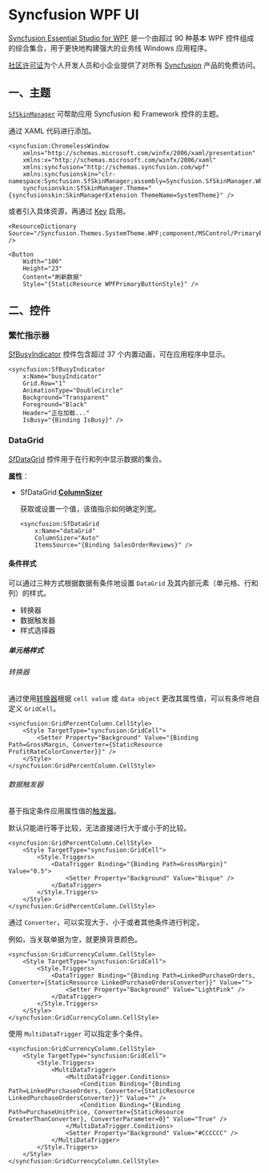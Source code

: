 # Syncfusion WPF UI

[Syncfusion Essential Studio for WPF](https://help.syncfusion.com/wpf/welcome-to-syncfusion-essential-wpf) 是一个由超过 90 种基本 WPF 控件组成的综合集合，用于更快地构建强大的业务线 Windows 应用程序。

[社区许可证](https://www.syncfusion.com/products/communitylicense)为个人开发人员和小企业提供了对所有 [Syncfusion](https://www.syncfusion.com/) 产品的免费访问。

## 一、主题

[`SfSkinManager`](https://help.syncfusion.com/cr/wpf/Syncfusion.SfSkinManager.SfSkinManager.html) 可帮助应用 Syncfusion 和 Framework 控件的主题。

通过 XAML 代码进行添加。

```xaml
<syncfusion:ChromelessWindow
    xmlns="http://schemas.microsoft.com/winfx/2006/xaml/presentation"
    xmlns:x="http://schemas.microsoft.com/winfx/2006/xaml"
    xmlns:syncfusion="http://schemas.syncfusion.com/wpf"
    xmlns:syncfusionskin="clr-namespace:Syncfusion.SfSkinManager;assembly=Syncfusion.SfSkinManager.WPF"
    syncfusionskin:SfSkinManager.Theme="{syncfusionskin:SkinManagerExtension ThemeName=SystemTheme}" />
```

或者引入具体资源，再通过 [Key](https://help.syncfusion.com/wpf/themes/skin-manager#resource-key-list) 启用。

```xaml
<ResourceDictionary Source="/Syncfusion.Themes.SystemTheme.WPF;component/MSControl/PrimaryButton.xaml" />

<Button
    Width="100"
    Height="23"
    Content="刷新数据"
    Style="{StaticResource WPFPrimaryButtonStyle}" />
```

## 二、控件

### 繁忙指示器

[SfBusyIndicator](https://help.syncfusion.com/wpf/busy-indicator/overview) 控件包含超过 37 个内置动画，可在应用程序中显示。

```xaml
<syncfusion:SfBusyIndicator
    x:Name="busyIndicator"
    Grid.Row="1"
    AnimationType="DoubleCircle"
    Background="Transparent"
    Foreground="Black"
    Header="正在加载..."
    IsBusy="{Binding IsBusy}" />
```

### DataGrid

[SfDataGrid](https://help.syncfusion.com/wpf/datagrid/overview) 控件用于在行和列中显示数据的集合。

**属性**：

- SfDataGrid.[**ColumnSizer**](https://help.syncfusion.com/cr/wpf/Syncfusion.UI.Xaml.Grid.SfDataGrid.html#Syncfusion_UI_Xaml_Grid_SfDataGrid_ColumnSizer)

  获取或设置一个值，该值指示如何确定列宽。

  ```xaml
  <syncfusion:SfDataGrid
      x:Name="dataGrid"
      ColumnSizer="Auto"
      ItemsSource="{Binding SalesOrderReviews}" />
  ```

#### 条件样式

可以通过三种方式根据数据有条件地设置 `DataGrid` 及其内部元素（单元格、行和列）的样式。

- 转换器
- 数据触发器
- 样式选择器

##### 单元格样式

###### 转换器

通过使用[转换器](https://help.syncfusion.com/wpf/datagrid/conditional-styling#conditional-styling-of-cells-using-converter)根据 `cell value` 或 `data object` 更改其属性值，可以有条件地自定义 `GridCell`。

```xaml
<syncfusion:GridPercentColumn.CellStyle>
    <Style TargetType="syncfusion:GridCell">
        <Setter Property="Background" Value="{Binding Path=GrossMargin, Converter={StaticResource ProfitRateColorConverter}}" />
    </Style>
</syncfusion:GridPercentColumn.CellStyle>
```

###### 数据触发器

基于指定条件应用属性值的[触发器](https://help.syncfusion.com/wpf/datagrid/conditional-styling#conditional-styling-of-cells-using-triggers)。

默认只能进行等于比较，无法直接进行大于或小于的比较。

```xaml
<syncfusion:GridPercentColumn.CellStyle>
    <Style TargetType="syncfusion:GridCell">
        <Style.Triggers>
            <DataTrigger Binding="{Binding Path=GrossMargin}" Value="0.5">
                <Setter Property="Background" Value="Bisque" />
            </DataTrigger>
        </Style.Triggers>
    </Style>
</syncfusion:GridPercentColumn.CellStyle>
```

通过 `Converter`，可以实现大于、小于或者其他条件进行判定。

例如，当关联单据为空，就更换背景颜色。

```xaml
<syncfusion:GridCurrencyColumn.CellStyle>
    <Style TargetType="syncfusion:GridCell">
        <Style.Triggers>
            <DataTrigger Binding="{Binding Path=LinkedPurchaseOrders, Converter={StaticResource LinkedPurchaseOrdersConverter}}" Value="">
                <Setter Property="Background" Value="LightPink" />
            </DataTrigger>
        </Style.Triggers>
    </Style>
</syncfusion:GridCurrencyColumn.CellStyle>
```

使用 `MultiDataTrigger` 可以指定多个条件。

```xaml
<syncfusion:GridCurrencyColumn.CellStyle>
    <Style TargetType="syncfusion:GridCell">
        <Style.Triggers>
            <MultiDataTrigger>
                <MultiDataTrigger.Conditions>
                    <Condition Binding="{Binding Path=LinkedPurchaseOrders, Converter={StaticResource LinkedPurchaseOrdersConverter}}" Value="" />
                    <Condition Binding="{Binding Path=PurchaseUnitPrice, Converter={StaticResource GreaterThanConverter}, ConverterParameter=0}" Value="True" />
                </MultiDataTrigger.Conditions>
                <Setter Property="Background" Value="#CCCCCC" />
            </MultiDataTrigger>
        </Style.Triggers>
    </Style>
</syncfusion:GridCurrencyColumn.CellStyle>
```

